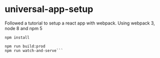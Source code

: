 # universal-app-setup
Followed a tutorial to setup a react app with webpack. Using webpack 3, node 8 and npm 5

`npm install`

```npm run build
npm run build:prod
npm run watch-and-serve```
